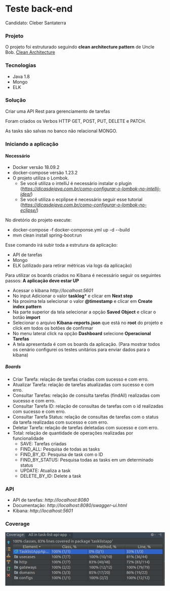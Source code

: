 # Teste back-end
 Candidato: Cleber Santaterra
 
 ### Projeto
 
 O projeto foi estruturado seguindo **clean architecture pattern** de Uncle Bob.
  [Clean Architecture](https://blog.cleancoder.com/uncle-bob/2012/08/13/the-clean-architecture.html)
  
 ### Tecnologias
 - Java 1.8
 - Mongo
 - ELK

  ### Solução
  Criar uma API Rest para gerenciamento de tarefas
  
  Foram criados os Verbos HTTP GET, POST, PUT, DELETE e PATCH.
  
  As tasks são salvas no banco não relacional MONGO.
  
  
  ### Iniciando a aplicação
  
  #### Necessário
  - Docker versão 18.09.2
  - docker-compose versão 1.23.2
  - O projeto utiliza o Lombok.
    - Se você utiliza o intelliJ é necessário instalar o plugin (*https://dicasdejava.com.br/como-configurar-o-lombok-no-intellij-idea/*)
    - Se você utiliza o ecplipse é necessário seguir esse tutorial (*https://dicasdejava.com.br/como-configurar-o-lombok-no-eclipse/*)
  
  No diretório do projeto execute:
  
  - docker-compose -f docker-componse.yml up -d --build
  - mvn clean install spring-boot:run
  
  Esse comando irá subir toda a estrutura da aplicação:
  
  - API de tarefas
  - Mongo
  - ELK (utilizado para retirar métricas via logs da aplicação)
  
  Para utilizar os boards criados no Kibana é necessário seguir os seguintes passos:
  **A aplicação deve estar UP**
  
  - Acessar o kibana *http://localhost:5601*
  - No input Adicionar o valor **tasklog*** e clicar em **Next step**
  - Na proxima tela selecionar o valor **@timestamp** e clicar em **Create index pattern**
  - Na parte superior da tela selecionar a opção **Saved Object** e clicar o botão **import**
  - Selecionar o arquivo **Kibana-reports.json** que está no **root** do projeto e click em todos os botões de confirmar
  - No menu lateral click na opção **Dashboard** selecione **Operacional Tarefas**
  - A tela apresentada é com os boards da aplicação. (Para mostrar todos os cenário configurei os testes unitários para enviar dados para o kibana)
  
  ##### Boards
  - Criar Tarefa: relação de tarefas criadas com sucesso e com erro.
  - Atualizar Tarefa: relação de tarefas atualizadas com sucesso e com erro.
  - Consultar Tarefas: relação de consulta tarefas (findAll) realizadas com sucesso e com erro.
  - Consultar Tarefa ID: relação de consultas de tarefas com o id realizadas com sucesso e com erro.
  - Consultar Tarefa Status: relação de consultas de tarefas com o status da tarefa realizadas com sucesso e com erro.
  - Deletar Tarefa: relação de tarefas deletadas com sucesso e com erro.
  - Total: relação de quantidade de operações realizadas por funcionalidade
    - SAVE: Tarefas criadas
    - FIND_ALL: Pesquisa de todas as tasks
    - FIND_BY_ID: Pesquisa de task com o ID
    - FIND_BY_STATUS: Pesquisa todas as tasks em um determinado status
    - UPDATE: Atualiza a task
    - DELETE_BY_ID: Delete a task
    
  
  ### API
  - API de tarefas: *http://localhost:8080*
  - Documentação: *http://localhost:8080/swagger-ui.html*
  - Kibana: *http://localhost:5601*
  
  ### Coverage
  
  ![coverage](https://github.com/cleberms/task-list-api-app/blob/master/coverage/coverage.png)
